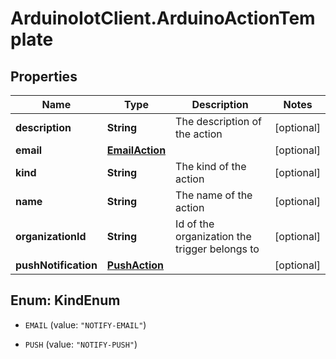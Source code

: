 # ArduinoIotClient.ArduinoActionTemplate

## Properties

Name | Type | Description | Notes
------------ | ------------- | ------------- | -------------
**description** | **String** | The description of the action | [optional] 
**email** | [**EmailAction**](EmailAction.md) |  | [optional] 
**kind** | **String** | The kind of the action | [optional] 
**name** | **String** | The name of the action | [optional] 
**organizationId** | **String** | Id of the organization the trigger belongs to | [optional] 
**pushNotification** | [**PushAction**](PushAction.md) |  | [optional] 



## Enum: KindEnum


* `EMAIL` (value: `"NOTIFY-EMAIL"`)

* `PUSH` (value: `"NOTIFY-PUSH"`)




